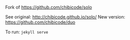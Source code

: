 
Fork of https://github.com/chibicode/solo

See original: http://chibicode.github.io/solo/
New version: https://github.com/chibicode/duo

To run: `jekyll serve`
